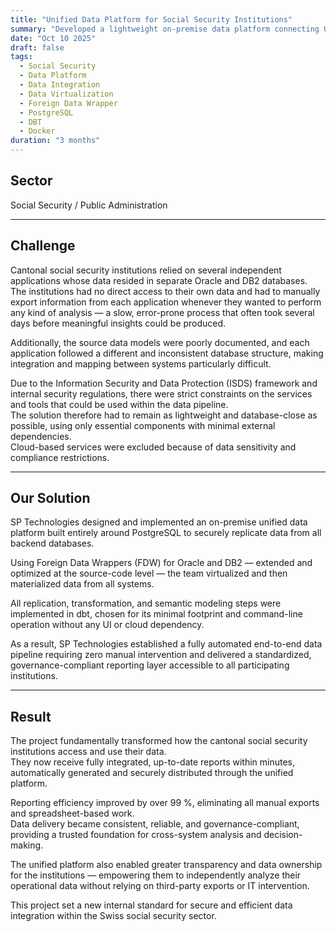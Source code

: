 ```yaml
---
title: "Unified Data Platform for Social Security Institutions"
summary: "Developed a lightweight on-premise data platform connecting Oracle and DB2 sources, empowering social security institutions with automated, governed insights"
date: "Oct 10 2025"
draft: false
tags:
  - Social Security
  - Data Platform
  - Data Integration
  - Data Virtualization
  - Foreign Data Wrapper
  - PostgreSQL
  - DBT
  - Docker
duration: "3 months"
---
```


## Sector
Social Security / Public Administration

---

## Challenge

Cantonal social security institutions relied on several independent applications whose data resided in separate Oracle and DB2 databases.  
The institutions had no direct access to their own data and had to manually export information from each application whenever they wanted to perform any kind of analysis — a slow, error-prone process that often took several days before meaningful insights could be produced.

Additionally, the source data models were poorly documented, and each application followed a different and inconsistent database structure, making integration and mapping between systems particularly difficult.

Due to the Information Security and Data Protection (ISDS) framework and internal security regulations, there were strict constraints on the services and tools that could be used within the data pipeline.  
The solution therefore had to remain as lightweight and database-close as possible, using only essential components with minimal external dependencies.  
Cloud-based services were excluded because of data sensitivity and compliance restrictions.

---

## Our Solution

SP Technologies designed and implemented an on-premise unified data platform built entirely around PostgreSQL to securely replicate data from all backend databases.

Using Foreign Data Wrappers (FDW) for Oracle and DB2 — extended and optimized at the source-code level — the team virtualized and then materialized data from all systems.

All replication, transformation, and semantic modeling steps were implemented in dbt, chosen for its minimal footprint and command-line operation without any UI or cloud dependency.

As a result, SP Technologies established a fully automated end-to-end data pipeline requiring zero manual intervention and delivered a standardized, governance-compliant reporting layer accessible to all participating institutions.

---

## Result

The project fundamentally transformed how the cantonal social security institutions access and use their data.  
They now receive fully integrated, up-to-date reports within minutes, automatically generated and securely distributed through the unified platform.

Reporting efficiency improved by over 99 %, eliminating all manual exports and spreadsheet-based work.  
Data delivery became consistent, reliable, and governance-compliant, providing a trusted foundation for cross-system analysis and decision-making.

The unified platform also enabled greater transparency and data ownership for the institutions — empowering them to independently analyze their operational data without relying on third-party exports or IT intervention.

This project set a new internal standard for secure and efficient data integration within the Swiss social security sector.
